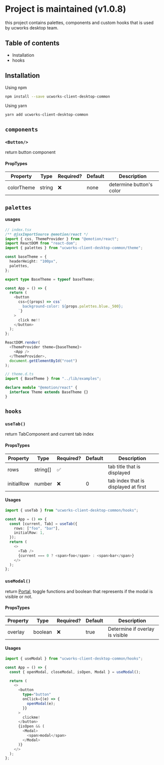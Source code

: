 # Project is maintained (v1.0.8)

this project contains palettes, components and custom hooks that is used by ucworks desktop team.

## Table of contents

* Installation
* hooks

## Installation

Using npm

```bash
npm install --save ucworks-client-desktop-common
```

Using yarn

```bash
yarn add ucworks-client-desktop-common
```

## `components`

### `<Button/>`

return button component

#### PropTypes

|Property|Type|Required?|Default|Description|
|--------|----|---------|-------|-----------|
|colorTheme|string|❌|none|determine button's color|

## `palettes`

#### usages

```typescript
// index.tsx
/** @jsxImportSource @emotion/react */
import { css, ThemeProvider } from "@emotion/react";
import ReactDOM from "react-dom";
import { palettes } from "ucworks-client-desktop-common/theme";

const baseTheme = {
  headerHeight: "100px",
  palettes,
};

export type BaseTheme = typeof baseTheme;

const App = () => {
  return (
    <button
      css={(props) => css`
        background-color: ${props.palettes.blue._500};
      `}
    >
      click me!!
    </button>
  );
};

ReactDOM.render(
  <ThemeProvider theme={baseTheme}>
    <App />
  </ThemeProvider>,
  document.getElementById("root")
);

// theme.d.ts
import { BaseTheme } from "../lib/examples";

declare module "@emotion/react" {
  interface Theme extends BaseTheme {}
}

```

## `hooks`

### `useTab()`

return TabComponent and current tab index

#### PropsTypes

|Property|Type|Required?|Default|Description|
|--------|----|---------|-------|-----------|
|rows|string[]|✅||tab title that is displayed|
|initialRow|number|❌|0|tab index that is displayed at first|

#### Usages

```typescript
import { useTab } from "ucworks-client-desktop-common/hooks";

const App = () => {
  const [current, Tab] = useTab({
    rows: ["foo", "bar"],
    initialRow: 1,
  });
  return (
    <>
      <Tab />
      {current === 0 ? <span>foo</span> : <span>bar</span>}
    </>
  );
};
```

### `useModal()`

return [Portal](https://github.com/alex-cory/react-useportal), toggle functions and boolean that represents if the modal is visible or not.

#### PropsTypes

|Property|Type|Required?|Default|Description|
|--------|----|---------|-------|-----------|
|overlay|boolean|❌|true|Determine if overlay is visible|

#### Usages

```typescript
import { useModal } from "ucworks-client-desktop-common/hooks";

const App = () => {
  const { openModal, closeModal, isOpen, Modal } = useModal();

  return (
    <>
      <button
        type="button"
        onClick={(e) => {
          openModal(e);
        }}
      >
        clickme!
      </button>
      {isOpen && (
        <Modal>
          <span>modal</span>
        </Modal>
      )}
    </>
  );
};
```
